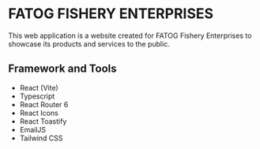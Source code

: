 # FATOG FISHERY ENTERPRISES

This web application is a website created for FATOG Fishery Enterprises to showcase its products and services to the public.

## Framework and Tools

- React (Vite)
- Typescript
- React Router 6
- React Icons
- React Toastify
- EmailJS
- Tailwind CSS